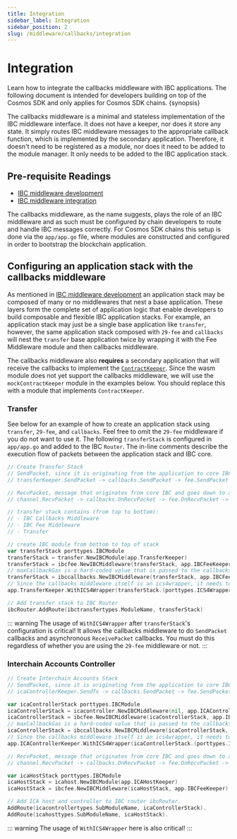 ```yaml
---
title: Integration
sidebar_label: Integration
sidebar_position: 2
slug: /middleware/callbacks/integration
---
```


# Integration

Learn how to integrate the callbacks middleware with IBC applications. The following document is intended for developers building on top of the Cosmos SDK and only applies for Cosmos SDK chains. {synopsis}

The callbacks middleware is a minimal and stateless implementation of the IBC middleware interface. It does not have a keeper, nor does it store any state. It simply routes IBC middleware messages to the appropriate callback function, which is implemented by the secondary application. Therefore, it doesn't need to be registered as a module, nor does it need to be added to the module manager. It only needs to be added to the IBC application stack.

## Pre-requisite Readings

- [IBC middleware development](../../01-ibc/04-middleware/01-develop.md)
- [IBC middleware integration](../../01-ibc/04-middleware/02-integration.md)

The callbacks middleware, as the name suggests, plays the role of an IBC middleware and as such must be configured by chain developers to route and handle IBC messages correctly.
For Cosmos SDK chains this setup is done via the `app/app.go` file, where modules are constructed and configured in order to bootstrap the blockchain application.

## Configuring an application stack with the callbacks middleware

As mentioned in [IBC middleware development](../../01-ibc/04-middleware/01-develop.md) an application stack may be composed of many or no middlewares that nest a base application.
These layers form the complete set of application logic that enable developers to build composable and flexible IBC application stacks.
For example, an application stack may just be a single base application like `transfer`, however, the same application stack composed with `29-fee` and `callbacks` will nest the `transfer` base application twice by wrapping it with the Fee Middleware module and then callbacks middleware.

The callbacks middleware also **requires** a secondary application that will receive the callbacks to implement the [`ContractKeeper`](https://github.com/cosmos/ibc-go/blob/v7.3.0/modules/apps/callbacks/types/expected_keepers.go#L11-L83). Since the wasm module does not yet support the callbacks middleware, we will use the `mockContractKeeper` module in the examples below. You should replace this with a module that implements `ContractKeeper`.

### Transfer

See below for an example of how to create an application stack using `transfer`, `29-fee`, and `callbacks`. Feel free to omit the `29-fee` middleware if you do not want to use it.
The following `transferStack` is configured in `app/app.go` and added to the IBC `Router`.
The in-line comments describe the execution flow of packets between the application stack and IBC core.

```go
// Create Transfer Stack
// SendPacket, since it is originating from the application to core IBC:
// transferKeeper.SendPacket -> callbacks.SendPacket -> fee.SendPacket -> channel.SendPacket

// RecvPacket, message that originates from core IBC and goes down to app, the flow is the other way
// channel.RecvPacket -> callbacks.OnRecvPacket -> fee.OnRecvPacket -> transfer.OnRecvPacket

// transfer stack contains (from top to bottom):
// - IBC Callbacks Middleware
// - IBC Fee Middleware
// - Transfer

// create IBC module from bottom to top of stack
var transferStack porttypes.IBCModule
transferStack = transfer.NewIBCModule(app.TransferKeeper)
transferStack = ibcfee.NewIBCMiddleware(transferStack, app.IBCFeeKeeper)
// maxCallbackGas is a hard-coded value that is passed to the callbacks middleware
transferStack = ibccallbacks.NewIBCMiddleware(transferStack, app.IBCFeeKeeper, app.MockContractKeeper, maxCallbackGas)
// Since the callbacks middleware itself is an ics4wrapper, it needs to be passed to the transfer keeper
app.TransferKeeper.WithICS4Wrapper(transferStack.(porttypes.ICS4Wrapper))

// Add transfer stack to IBC Router
ibcRouter.AddRoute(ibctransfertypes.ModuleName, transferStack)
```

::: warning
The usage of `WithICS4Wrapper` after `transferStack`'s configuration is critical! It allows the callbacks middleware to do `SendPacket` callbacks and asynchronous `ReceivePacket` callbacks. You must do this regardless of whether you are using the `29-fee` middleware or not.
:::

### Interchain Accounts Controller

```go
// Create Interchain Accounts Stack
// SendPacket, since it is originating from the application to core IBC:
// icaControllerKeeper.SendTx -> callbacks.SendPacket -> fee.SendPacket -> channel.SendPacket

var icaControllerStack porttypes.IBCModule
icaControllerStack = icacontroller.NewIBCMiddleware(nil, app.ICAControllerKeeper)
icaControllerStack = ibcfee.NewIBCMiddleware(icaControllerStack, app.IBCFeeKeeper)
// maxCallbackGas is a hard-coded value that is passed to the callbacks middleware
icaControllerStack = ibccallbacks.NewIBCMiddleware(icaControllerStack, app.IBCFeeKeeper, app.MockContractKeeper, maxCallbackGas)
// Since the callbacks middleware itself is an ics4wrapper, it needs to be passed to the ica controller keeper
app.ICAControllerKeeper.WithICS4Wrapper(icaControllerStack.(porttypes.ICS4Wrapper))

// RecvPacket, message that originates from core IBC and goes down to app, the flow is:
// channel.RecvPacket -> callbacks.OnRecvPacket -> fee.OnRecvPacket -> icaHost.OnRecvPacket

var icaHostStack porttypes.IBCModule
icaHostStack = icahost.NewIBCModule(app.ICAHostKeeper)
icaHostStack = ibcfee.NewIBCMiddleware(icaHostStack, app.IBCFeeKeeper)

// Add ICA host and controller to IBC router ibcRouter.
AddRoute(icacontrollertypes.SubModuleName, icaControllerStack).
AddRoute(icahosttypes.SubModuleName, icaHostStack).
```

::: warning
The usage of `WithICS4Wrapper` here is also critical!
:::
